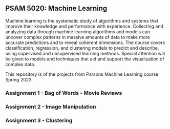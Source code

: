 ## PSAM 5020: Machine Learning

Machine learning is the systematic study of algorithms and systems that improve their knowledge and performance with experience. Collecting and analyzing data through machine learning algorithms and models can uncover complex patterns in massive amounts of data to make more accurate predictions and to reveal coherent dimensions. The course covers classification, regression, and clustering models to predict and describe, using supervised and unsupervised learning methods. Special attention will be given to models and techniques that aid and support the visualization of complex data. 

This repository is of the projects from Parsons Machine Learning course Spring 2023

### Assignment 1 - Bag of Words - Movie Reviews
### Assignment 2 - Image Manipulation
### Assignment 3 - Clustering
